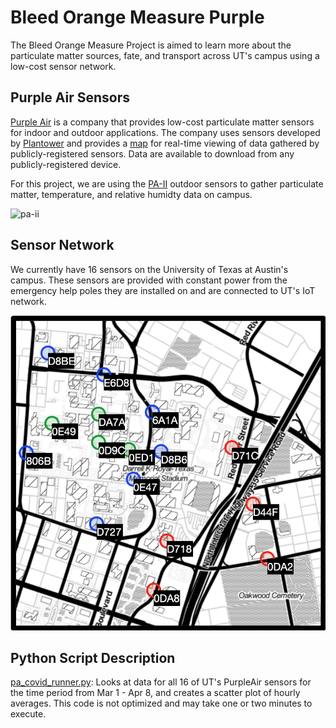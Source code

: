 # Bleed Orange Measure Purple
The Bleed Orange Measure Project is aimed to learn more about the particulate matter sources, fate, and transport across UT's campus using a low-cost sensor network.

## Purple Air Sensors
[Purple Air](https://www2.purpleair.com) is a company that provides low-cost particulate matter sensors for indoor and outdoor applications. The company uses sensors developed by [Plantower](http://plantower.com/en/) and provides a [map](https://www.purpleair.com/map?mylocation) for real-time viewing of data gathered by publicly-registered sensors. Data are available to download from any publicly-registered device. 

For this project, we are using the [PA-II](https://www2.purpleair.com/products/purpleair-pa-ii) outdoor sensors to gather particulate matter, temperature, and relative humidty data on campus.

![pa-ii](https://external-content.duckduckgo.com/iu/?u=https%3A%2F%2Fs.w-x.co%2Fwu%2Fpurpleair-device2x.jpeg&f=1&nofb=1)

## Sensor Network
We currently have 16 sensors on the University of Texas at Austin's campus. These sensors are provided with constant power from the emergency help poles they are installed on and are connected to UT's IoT network.

![sensor locations](https://github.com/intelligent-environments-lab/bleed-orange-measure-purple/blob/master/images/sensor_locations.png)

## Python Script Description

[pa_covid_runner.py](/pa_covid_runner.py): Looks at data for all 16 of UT's PurpleAir sensors for the time period from Mar 1 - Apr 8, and creates a     scatter plot of hourly averages. This code is not optimized and may take one or two minutes to execute.
  

